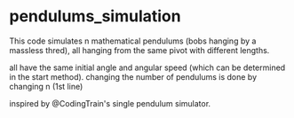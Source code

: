 # pendulums_simulation
This code simulates n mathematical pendulums (bobs hanging by a massless thred),
all hanging from the same pivot with different lengths.

all have the same initial angle and angular speed (which can be determined in the start method).
changing the number of pendulums is done by changing n (1st line)

inspired by @CodingTrain's single pendulum simulator.
